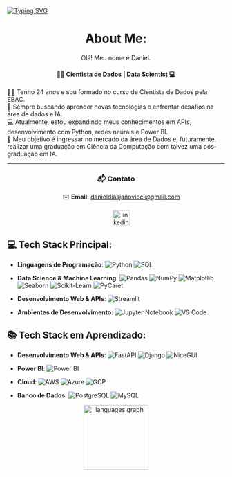 [![Typing SVG](https://readme-typing-svg.herokuapp.com?font=Fira+Code&weight=500&size=35&duration=4500&pause=1&color=00FF00&center=true&vCenter=true&random=true&width=1100&lines=~%24+python+.%2Fhello_world.py)](https://github.com/dannydays)
</p>

###

<div align="center">
  <h1>
    About Me:
  </h1>
  <p>
    Olá! Meu nome é Daniel.
  </p>
</div>

  <div align="center">
    <h4>
      👨‍💻 Cientista de Dados | Data Scientist 💻
    </h4>
  </div>
  <div align="left">
    <p>
    👨‍🎓 Tenho 24 anos e sou formado no curso de Cientista de Dados pela EBAC.<br>
    🧠 Sempre buscando aprender novas tecnologias e enfrentar desafios na área de dados e IA.<br>
    💻 Atualmente, estou expandindo meus conhecimentos em APIs, desenvolvimento com Python, redes neurais e Power BI.<br>
    🚀 Meu objetivo é ingressar no mercado da área de Dados e, futuramente, realizar uma graduação em Ciência da Computação com talvez uma pós-graduação em IA.
    </p>
  </div>
</div>

------

<div align="center">
  <h3>
    📬 Contato
  </h3>
  <ul align="center">
    ✉️ <strong>Email</strong>: <a href="mailto:danieldiasjanovicci@gmail.com">danieldiasjanovicci@gmail.com</a><br><br>
    <a href="https://www.linkedin.com/in/dannydays/" target="_blank">
    <img src="https://raw.githubusercontent.com/maurodesouza/profile-readme-generator/master/src/assets/icons/social/linkedin/default.svg" width="40" height="35" alt="linkedin logo"/>
  </a>
  </ul>
</div>


<div align="left">
  
## 💻 Tech Stack Principal:

- **Linguagens de Programação**: 
  ![Python](https://img.shields.io/badge/Python-3776AB?style=flat-square&logo=python&logoColor=white) 
  ![SQL](https://img.shields.io/badge/SQL-4479A1?style=flat-square&logo=postgresql&logoColor=white)

- **Data Science & Machine Learning**: 
  ![Pandas](https://img.shields.io/badge/Pandas-150458?style=flat-square&logo=pandas&logoColor=white) 
  ![NumPy](https://img.shields.io/badge/NumPy-013243?style=flat-square&logo=numpy&logoColor=white) 
  ![Matplotlib](https://img.shields.io/badge/Matplotlib-11557C?style=flat-square&logo=matplotlib&logoColor=white) 
  ![Seaborn](https://img.shields.io/badge/Seaborn-9E2A2F?style=flat-square&logo=seaborn&logoColor=white) 
  ![Scikit-Learn](https://img.shields.io/badge/Scikit--Learn-F7931E?style=flat-square&logo=scikit-learn&logoColor=white) 
  ![PyCaret](https://img.shields.io/badge/PyCaret-0A8E8E?style=flat-square&logo=pycaret&logoColor=white)

- **Desenvolvimento Web & APIs**: 
  ![Streamlit](https://img.shields.io/badge/Streamlit-FF4B4B?style=flat-square&logo=streamlit&logoColor=white)

- **Ambientes de Desenvolvimento**: 
  ![Jupyter Notebook](https://img.shields.io/badge/Jupyter%20Notebook-F37626?style=flat-square&logo=jupyter&logoColor=white) 
  ![VS Code](https://img.shields.io/badge/VS%20Code-007ACC?style=flat-square&logo=visualstudiocode&logoColor=white)

## 📚 Tech Stack em Aprendizado:

- **Desenvolvimento Web & APIs**: 
  ![FastAPI](https://img.shields.io/badge/FastAPI-009688?style=flat-square&logo=fastapi&logoColor=white) 
  ![Django](https://img.shields.io/badge/Django-092E20?style=flat-square&logo=django&logoColor=white) 
  ![NiceGUI](https://img.shields.io/badge/NiceGUI-4CAF50?style=flat-square&logo=nicegui&logoColor=white)

- **Power BI**: 
  ![Power BI](https://img.shields.io/badge/Power%20BI-F2C811?style=flat-square&logo=powerbi&logoColor=white)

- **Cloud**: 
  ![AWS](https://img.shields.io/badge/AWS-232F3E?style=flat-square&logo=amazonaws&logoColor=white) 
  ![Azure](https://img.shields.io/badge/Azure-0089D6?style=flat-square&logo=microsoftazure&logoColor=white) 
  ![GCP](https://img.shields.io/badge/GCP-4285F4?style=flat-square&logo=googlecloud&logoColor=white)

- **Banco de Dados**: 
  ![PostgreSQL](https://img.shields.io/badge/PostgreSQL-336791?style=flat-square&logo=postgresql&logoColor=white) 
  ![MySQL](https://img.shields.io/badge/MySQL-4479A1?style=flat-square&logo=mysql&logoColor=white)


</div>
</p>
<div align="center">
  <img src="https://github-readme-stats.vercel.app/api/top-langs?username=dannydays&locale=en&hide_title=false&layout=compact&card_width=320&langs_count=5&theme=dracula&hide_border=false&order=2" height="150" alt="languages graph"  />
</div>

###
